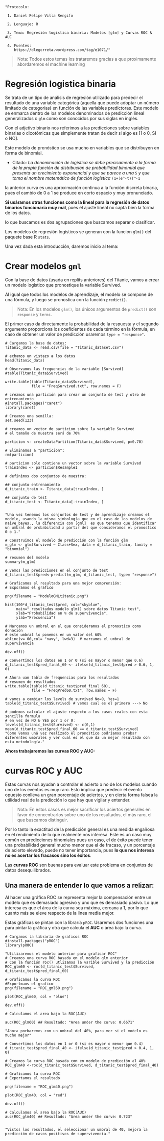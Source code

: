 ```{r, eval=FALSE, include=TRUE}
"Protocolo:
 
 1. Daniel Felipe Villa Rengifo
 
 2. Lenguaje: R
 
 3. Tema: Regresión logistica binaria: Modelos [glm] y Curvas ROC & AUC
 
 4. Fuentes:  
    https://dlegorreta.wordpress.com/tag/e1071/"
```


> Nota: Todos estos temas los trataremos gracias a que proximamente abordaremos el machine learning

# Regresión logistica binaria

Se trata de un tipo de análisis de regresión utilizado para predecir el resultado de una variable categórica (aquella que puede adoptar un número limitado de categorías) en función de las variables predictoras. Este modelo se enmarca dentro de los modelos denominados de predicción lineal generalizados o `glm` como son conocidos por sus siglas en inglés.

Con el adjetivo binario nos referimos a las predicciones sobre variables binarias o dicotómicas que simplemente tratan de decir si algo es [1 o 0, SI o NO].

Este modelo de pronóstico se usa mucho en variables que se distribuyen en forma de binomial.

+ Citado: _La denominación de logística se debe precisamente a la forma de la propia función de distribución de probabilidad binomial que presenta un crecimiento exponencial y que se parece a una_ `S` _y que toma el nombre matemático de función logística_ `(1+(e^-t))^-1`

la anterior curva es una aproximación continua a la función discreta binaria, pues el cambio de 0 a 1 se produce en corto espacio y muy pronunciado.

__Si usáramos otras funciones como la lineal para la regresión de datos binarios funcionaría muy mal__, pues el ajuste lineal no capta bien la forma de los datos.

lo que buscamos es dos agrupaciones que buscamos separar o clasificar.

Los modelos de regresión logísticos se generan con la función `glm()` del paquete base R `stats`.

Una vez dada esta introducción, daremos inicio al tema:

# Crear modelos `gml`

Con la base de datos (usada en replits anteriores) del Titanic, vamos a crear un modelo logístico que pronostique la variable Survived.

Al igual que todos los modelos de aprendizaje, el modelo se compone de una fórmula, y luego se pronostica con la función `predict()`.

> Nota: En los modelos `glm()`, los únicos argumentos de `predict()` son `response` y `terms`.

El primer caso da directamente la probabilidad de la respuesta y el segundo argumento proporciona los coeficientes de cada término en la fórmula, en caso de obtener un valor de predicción usaremos `type = "response"`.

```{r}
# Cargamos la base de datos:
Titanic_data <- read.csv(file = "Titanic_dataset.csv")

# echamos un vistazo a los datos
head(Titanic_data)

# Observamos las frequencias de la variable [Survived]
#table(Titanic_data$Survived)

write.table(table(Titanic_data$Survived),
            file = "FreqSurvived.txt", row.names = F)

# creamos una partición para crear un conjunto de test y otro de entrenamiento
#install.packages("caret")
library(caret)

# Creamos una semilla:
set.seed(123)

# creamos un vector de particion sobre la variable Survived
# el tamaño de muestra será de 70%

particion <- createDataPartition(Titanic_data$Survived, p=0.70)

# Eliminamos a "particion":
rm(particion)

# particion solo contiene un vector sobre la variable Survived
trainIndex <- particion$Resample1

# definimos dos conjuntos de muestra:

## conjunto entrenamiento
d_titanic_train <- Titanic_data[trainIndex, ]

## conjunto de test
d_titanic_test <- Titanic_data[-trainIndex, ]


"Una vez tenemos los conjuntos de test y de aprendizaje creamos el modelo, usando la misma simbología que en el caso de los modelos de naive_bayes., la diferencia con [gml]  es que tenemos que identificar un umbral de probabilidad a partir del que consideramos el pronostico 0 o 1."

# Construimos el modelo de predicción con la función glm
m_glm <- glm(Survived ~ Class+Sex, data = d_titanic_train, family = "binomial")

# resumen del modelo
summary(m_glm)

# vemos las predicciones en el conjunto de test
d_titanic_test$pred<-predict(m_glm, d_titanic_test, type= "response")

# Graficamos el resultado para una mejor comprensión:
# Exporamos el grafico

png(filename = "ModeloGMLtitanic.png")

hist(100*d_titanic_test$pred, col="skyblue",
     main=" resultados modelo glm() sobre datos Titanic test",
     xlab="Probabilidad en % de supervivencia",
     ylab="Frecuencia")

# Marcamos un umbral en el que consideramos el pronostico como donación
# este umbral lo ponemos en un valor del 60%
abline(v= 60,col= "navy", lwd=3)  # marcamos el umbral de supervivencia

dev.off()

# Convertimos los datos en 1 or 0 (si es mayor o menor que 0.6)
d_titanic_test$pred_final_60 <- ifelse(d_titanic_test$pred > 0.6, 1, 0)

# Ahora uan tabla de frequencias para los resultados
# resumen de resultados
write.table(table(d_titanic_test$pred_final_60),
            file = "FreqPred60.txt", row.names = F)

# vamos a cambiar los levels de survived No=0, Yes=1
table(d_titanic_test$Survived) # vemos cual es el primero ---> No

# podemos calcular el ajuste respecto a los casos reales con esta sencilla formula
# en vez de NO & YES por 1 or 0:
levels(d_titanic_test$Survived) <- c(0,1)
mean(d_titanic_test$pred_final_60 == d_titanic_test$Survived)
"Como vemos una vez realizado el pronostico podríamos probar diferentes umbrales y ver cual es el que da un mejor resultado con esta metodología."
```

__Ahora trabajaremos las curvas ROC y AUC:__

# curvas ROC y AUC

Estas curvas nos ayudan a controlar el acierto o no de los modelos cuando uno de los eventos es muy raro. Esto implica que predecir el evento opuesto conlleva un gran porcentaje de aciertos, y en cierta forma falsea la utilidad real de la predicción lo que hay que vigilar y entender.

> Nota: En estos casos es mejor sacrificar los aciertos generales en favor de concentrarlos sobre uno de los resultados, el más raro, el que buscamos distinguir.

Por lo tanto la exactitud de la predicción general es una medida engañosa en el rendimiento de lo que realmente nos interesa.
Este es un caso muy común en predicciones binomiales pues un caso, el de éxito puede tener una probabilidad general mucho menor que el de fracaso, y un porcentaje de acierto elevado, puede no tener importancia, pues __lo que nos interesa no es acertar los fracasos sino los éxitos__.

Las __curvas ROC__ son buenas para evaluar este problema en conjuntos de datos desequilibrados.

## Una manera de entender lo que vamos a relizar:

Al hacer una gráfica ROC se representa mejor la compensación entre un modelo que es demasiado agresivo y uno que es demasiado pasivo. Lo que interesa es que el área de la curva sea máxima, cercana a 1, por lo que cuanto más se eleve respecto de la linea media mejor.

Estas gráficas se pintan con la libraría `pROC`. Usaremos dos funciones una para pintar la gráfica y otra que calcula el __AUC__ o área bajo la curva.

```{r}
# Cargamos la libraría de graficos ROC
#install.packages("pROC")
library(pROC)

"Utilizaremos el modelo anterior para graficar ROC"
# Creamos una curva ROC basada en el modelo glm anterior
# Con la función roc() utlizamos la varible Survived y la predicción
ROC_glm60 <- roc(d_titanic_test$Survived, d_titanic_test$pred_final_60)

# Graficamos la curva ROC
#Exportmaos el grafico
png(filename = "ROC_gml60.png")

plot(ROC_glm60, col = "blue")

dev.off()

# Calculamos el area bajo la ROC(AUC)

auc(ROC_glm60) ## Resultado: "Area under the curve: 0.6671"

"Ahora porbaremos con un umbral del 40%, para ver si el modelo es mucho mejor"

# Convertimos los datos en 1 or 0 (si es mayor o menor que 0.4)
d_titanic_test$pred_final_40 <- ifelse(d_titanic_test$pred > 0.4, 1, 0)

# Creamos la curva ROC basada con en modelo de predicción al 40%
ROC_glm40 <-roc(d_titanic_test$Survived, d_titanic_test$pred_final_40)

# Graficamos la curva ROC
# Exportamos el resultado

png(filename = "ROC_glm40.png")

plot(ROC_glm40, col = "red")

dev.off()

# Calculamos el area bajo la ROC(AUC)
auc(ROC_glm40) ## Resultado: "Area under the curve: 0.723"


"Vistos los resultados, el seleccionar un umbral de 40, mejora la predicción de casos positivos de supervivencia."
```
